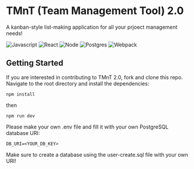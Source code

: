 
# TMnT (Team Management Tool) 2.0

A kanban-style list-making application for all your prjoect management needs!


![Javascript](https://img.shields.io/badge/JavaScript-323330?style=for-the-badge&logo=javascript&logoColor=F7DF1E)
![React](https://img.shields.io/badge/React-20232A?style=for-the-badge&logo=react&logoColor=61DAFB)
![Node](https://img.shields.io/badge/Node.js-339933?style=for-the-badge&logo=nodedotjs&logoColor=white)
![Postgres](https://img.shields.io/badge/PostgreSQL-316192?style=for-the-badge&logo=postgresql&logoColor=white)
![Webpack](https://img.shields.io/badge/Webpack-8DD6F9?style=for-the-badge&logo=Webpack&logoColor=white)


## Getting Started

If you are interested in contributing to TMnT 2.0, fork and clone this repo. Navigate to the root directory and install the dependencies:
```
npm install
```
then
```
npm run dev
```
Please make your own .env file and fill it with your own PostgreSQL database URI:

```
DB_URI=<YOUR_DB_KEY>
```

Make sure to create a database using the user-create.sql file with your own URI!
    
